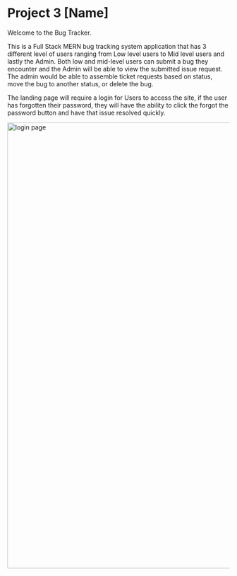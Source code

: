 # Project 3 [Name]

Welcome to the Bug Tracker.

This is a Full Stack MERN bug tracking system application that has 3 different level of users ranging from Low level users to Mid level users and lastly the Admin. Both low and mid-level users can submit a bug they encounter and the Admin will be able to view the submitted issue request. The admin would be able to assemble ticket requests based on status, move the bug to another status, or delete the bug.


The landing page will require a login for Users to access the site, if the user has forgotten their password, they will have the ability to click the forgot the password button and have that issue resolved quickly. 


<img width="1008" alt="login page" src="https://user-images.githubusercontent.com/86312880/132001796-2bafcc4f-98c8-4a96-862f-05e6df2dc7bf.png">



